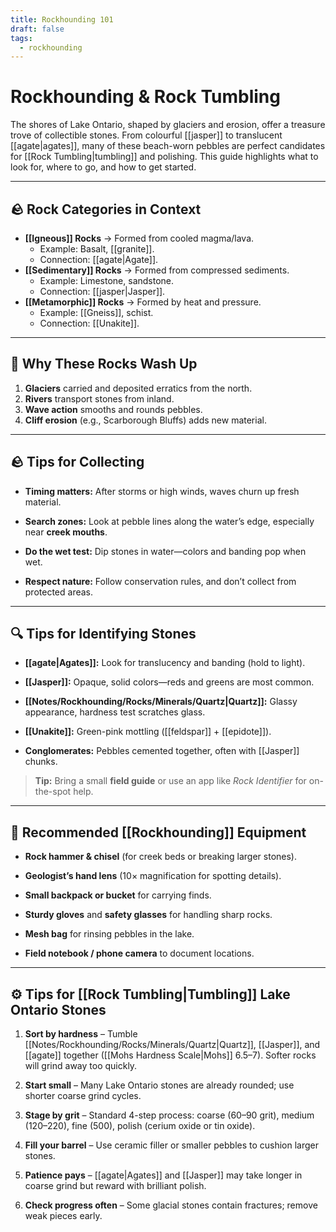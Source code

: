 ```yaml
---
title: Rockhounding 101
draft: false
tags:
  - rockhounding
---
```


# Rockhounding & Rock Tumbling

The shores of Lake Ontario, shaped by glaciers and erosion, offer a treasure trove of collectible stones. From colourful [[jasper]] to translucent [[agate|agates]], many of these beach-worn pebbles are perfect candidates for [[Rock Tumbling|tumbling]] and polishing. This guide highlights what to look for, where to go, and how to get started.

---
## 🪨 Rock Categories in Context

- **[[Igneous]] Rocks** → Formed from cooled magma/lava. 
	- Example: Basalt, [[granite]]. 
	- Connection: [[agate|Agate]].  
- **[[Sedimentary]] Rocks** → Formed from compressed sediments. 
	- Example: Limestone, sandstone. 
	- Connection: [[jasper|Jasper]].  
- **[[Metamorphic]] Rocks** → Formed by heat and pressure. 
	- Example: [[Gneiss]], schist. 
	- Connection: [[Unakite]].  

---
## 🌊 Why These Rocks Wash Up

1. **Glaciers** carried and deposited erratics from the north.  
2. **Rivers** transport stones from inland.  
3. **Wave action** smooths and rounds pebbles.  
4. **Cliff erosion** (e.g., Scarborough Bluffs) adds new material.  

---
## 🪨 Tips for Collecting

- **Timing matters:** After storms or high winds, waves churn up fresh material.
    
- **Search zones:** Look at pebble lines along the water’s edge, especially near **creek mouths**.
    
- **Do the wet test:** Dip stones in water—colors and banding pop when wet.
    
- **Respect nature:** Follow conservation rules, and don’t collect from protected areas.

---

## 🔍 Tips for Identifying Stones

- **[[agate|Agates]]:** Look for translucency and banding (hold to light).
    
- **[[Jasper]]:** Opaque, solid colors—reds and greens are most common.
    
- **[[Notes/Rockhounding/Rocks/Minerals/Quartz|Quartz]]:** Glassy appearance, hardness test scratches glass.
    
- **[[Unakite]]:** Green-pink mottling ([[feldspar]] + [[epidote]]).
    
- **Conglomerates:** Pebbles cemented together, often with [[Jasper]] chunks.

> **Tip:** Bring a small **field guide** or use an app like _Rock Identifier_ for on-the-spot help.

---

## 🎒 Recommended [[Rockhounding]] Equipment

- **Rock hammer & chisel** (for creek beds or breaking larger stones).
    
- **Geologist’s hand lens** (10× magnification for spotting details).
    
- **Small backpack or bucket** for carrying finds.
    
- **Sturdy gloves** and **safety glasses** for handling sharp rocks.
    
- **Mesh bag** for rinsing pebbles in the lake.
    
- **Field notebook / phone camera** to document locations.

---

## ⚙️ Tips for [[Rock Tumbling|Tumbling]] Lake Ontario Stones

1. **Sort by hardness** – Tumble [[Notes/Rockhounding/Rocks/Minerals/Quartz|Quartz]], [[Jasper]], and [[agate]] together ([[Mohs Hardness Scale|Mohs]] 6.5–7). Softer rocks will grind away too quickly.
    
2. **Start small** – Many Lake Ontario stones are already rounded; use shorter coarse grind cycles.
    
3. **Stage by grit** – Standard 4-step process: coarse (60–90 grit), medium (120–220), fine (500), polish (cerium oxide or tin oxide).
    
4. **Fill your barrel** – Use ceramic filler or smaller pebbles to cushion larger stones.
    
5. **Patience pays** – [[agate|Agates]] and [[Jasper]] may take longer in coarse grind but reward with brilliant polish.
    
6. **Check progress often** – Some glacial stones contain fractures; remove weak pieces early.